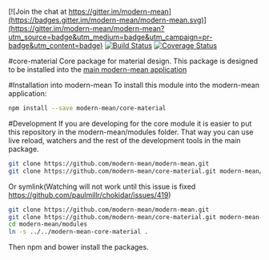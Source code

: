 [![Join the chat at https://gitter.im/modern-mean](https://badges.gitter.im/modern-mean/modern-mean.svg)](https://gitter.im/modern-mean/modern-mean?utm_source=badge&utm_medium=badge&utm_campaign=pr-badge&utm_content=badge)
[![Build Status](https://travis-ci.org/modern-mean/core-material.svg?branch=master)](https://travis-ci.org/modern-mean/core-material)
[![Coverage Status](https://coveralls.io/repos/github/modern-mean/core-material/badge.svg?branch=master)](https://coveralls.io/github/modern-mean/core-material?branch=master)


#core-material
Core package for material design.  This package is designed to be installed into the <a href="https://github.com/modern-mean/modern-mean">main modern-mean application</a>

#Installation into modern-mean
To install this module into the modern-mean application:
```sh
npm install --save modern-mean/core-material
```

#Development
If you are developing for the core module it is easier to put this repository in the modern-mean/modules folder.  That way you can use live reload, watchers and the rest of the development tools in the main package.
```sh
git clone https://github.com/modern-mean/modern-mean.git
git clone https://github.com/modern-mean/core-material.git modern-mean/modules/modern-mean-core-material
```
Or symlink(Watching will not work until this issue is fixed https://github.com/paulmillr/chokidar/issues/419)
```sh
git clone https://github.com/modern-mean/modern-mean.git
git clone https://github.com/modern-mean/core-material.git modern-mean-core-material
cd modern-mean/modules
ln -s ../../modern-mean-core-material .
```
Then npm and bower install the packages.
